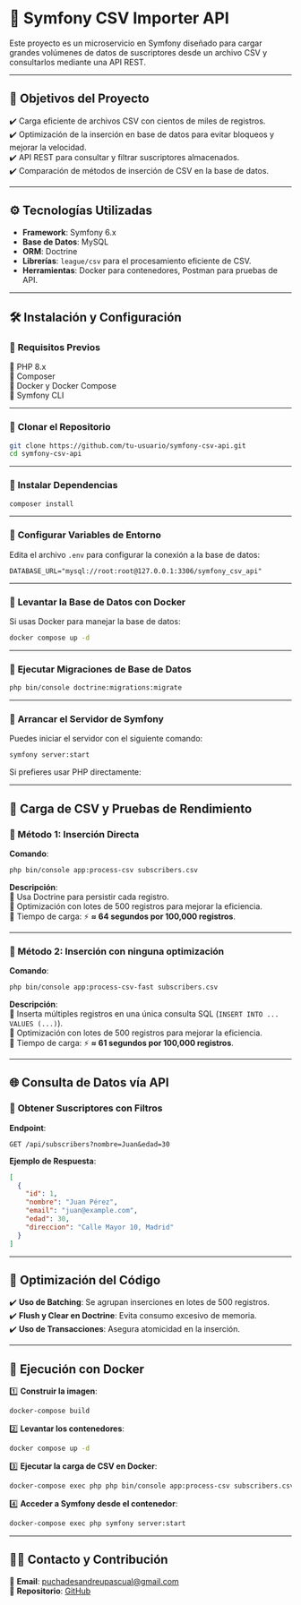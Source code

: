 # 🚀 Symfony CSV Importer API

Este proyecto es un microservicio en Symfony diseñado para cargar grandes volúmenes de datos de suscriptores desde un archivo CSV y consultarlos mediante una API REST.

---

## 📍 **Objetivos del Proyecto**

✔️ Carga eficiente de archivos CSV con cientos de miles de registros.  
✔️ Optimización de la inserción en base de datos para evitar bloqueos y mejorar la velocidad.  
✔️ API REST para consultar y filtrar suscriptores almacenados.  
✔️ Comparación de métodos de inserción de CSV en la base de datos.

---

## ⚙️ **Tecnologías Utilizadas**

- **Framework**: Symfony 6.x
- **Base de Datos**: MySQL
- **ORM**: Doctrine
- **Librerías**: `league/csv` para el procesamiento eficiente de CSV.
- **Herramientas**: Docker para contenedores, Postman para pruebas de API.

---

## 🛠 **Instalación y Configuración**

### 🔹 **Requisitos Previos**

🔹 PHP 8.x  
🔹 Composer  
🔹 Docker y Docker Compose  
🔹 Symfony CLI

---

### 🔹 **Clonar el Repositorio**

```bash
git clone https://github.com/tu-usuario/symfony-csv-api.git
cd symfony-csv-api
```

---

### 🔹 **Instalar Dependencias**

```bash
composer install
```

---

### 🔹 **Configurar Variables de Entorno**

Edita el archivo `.env` para configurar la conexión a la base de datos:

```dotenv
DATABASE_URL="mysql://root:root@127.0.0.1:3306/symfony_csv_api"
```

---

### 🔹 **Levantar la Base de Datos con Docker**

Si usas Docker para manejar la base de datos:

```bash
docker compose up -d
```

---

### 🔹 **Ejecutar Migraciones de Base de Datos**

```bash
php bin/console doctrine:migrations:migrate
```

---

### 🔹 **Arrancar el Servidor de Symfony**

Puedes iniciar el servidor con el siguiente comando:

```bash
symfony server:start
```

Si prefieres usar PHP directamente:

---

## 📂 **Carga de CSV y Pruebas de Rendimiento**

### 🔹 Método 1: Inserción Directa

**Comando**:

```bash
php bin/console app:process-csv subscribers.csv
```

**Descripción**:  
🔹 Usa Doctrine para persistir cada registro.  
🔹 Optimización con lotes de 500 registros para mejorar la eficiencia.  
🔹 Tiempo de carga: ⚡ **≈ 64 segundos por 100,000 registros**.

---

### 🔹 Método 2: Inserción con ninguna optimización

**Comando**:

```bash
php bin/console app:process-csv-fast subscribers.csv
```

**Descripción**:  
🔹 Inserta múltiples registros en una única consulta SQL (`INSERT INTO ... VALUES (...)`).  
🔹 Optimización con lotes de 500 registros para mejorar la eficiencia.  
🔹 Tiempo de carga: ⚡ **≈ 61 segundos por 100,000 registros**.


---

## 🌐 **Consulta de Datos vía API**

### 📌 **Obtener Suscriptores con Filtros**

**Endpoint**:

```http
GET /api/subscribers?nombre=Juan&edad=30
```

**Ejemplo de Respuesta**:

```json
[
  {
    "id": 1,
    "nombre": "Juan Pérez",
    "email": "juan@example.com",
    "edad": 30,
    "direccion": "Calle Mayor 10, Madrid"
  }
]
```

---

## 🚀 **Optimización del Código**

✔️ **Uso de Batching**: Se agrupan inserciones en lotes de 500 registros.  
✔️ **Flush y Clear en Doctrine**: Evita consumo excesivo de memoria.  
✔️ **Uso de Transacciones**: Asegura atomicidad en la inserción.  

---

## 🐳 **Ejecución con Docker**

1️⃣ **Construir la imagen**:

```bash
docker-compose build
```

2️⃣ **Levantar los contenedores**:

```bash
docker compose up -d
```

3️⃣ **Ejecutar la carga de CSV en Docker**:

```bash
docker-compose exec php php bin/console app:process-csv subscribers.csv
```

4️⃣ **Acceder a Symfony desde el contenedor**:

```bash
docker-compose exec php symfony server:start
```

---

## 👨‍💻 **Contacto y Contribución**

📧 **Email**: puchadesandreupascual@gmail.com  
🔗 **Repositorio**: [GitHub](https://github.com/AndreuPuchades/symfony_csv_api.git)
